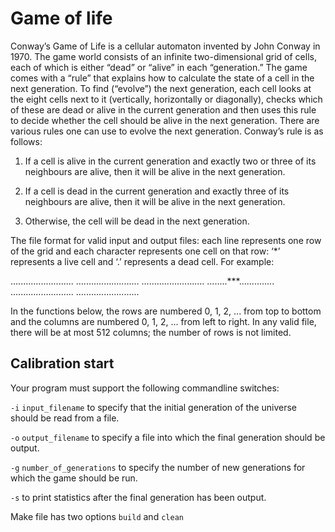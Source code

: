 # Game of life

Conway’s Game of Life is a cellular automaton invented by John Conway in 1970. The game world consists of an infinite two-dimensional grid of cells, each of which is either “dead” or “alive” in each “generation.” The game comes with a “rule” that explains how to calculate the state of a cell in the next generation. To find (“evolve”) the next generation, each cell looks at the eight cells next to it (vertically, horizontally or diagonally), checks which of these are dead or alive in the current generation and then uses this rule to decide whether the cell should be alive in the next generation. There are various rules one can use to evolve the next generation. Conway’s rule is as follows:

1. If a cell is alive in the current generation and exactly two or three of its neighbours are alive, then it will be alive in the next generation.

2. If a cell is dead in the current generation and exactly three of its neighbours are alive, then it will be alive in the next generation.

3. Otherwise, the cell will be dead in the next generation.

The file format for valid input and output files: each line represents one row of the grid and each character represents one cell on that row: ‘*’ represents a live cell and ‘.’ represents a dead cell. For example:

.........................
.........................
.........................
........***..............
.........................
.........................

In the functions below, the rows are numbered 0, 1, 2, ... from top to bottom and the columns are numbered 0, 1, 2, ... from left to right. In any valid file, there will be at most 512 columns; the number of rows is not limited.


## Calibration start
Your program must support the following commandline switches:

`-i` `input_filename` to specify that the initial generation of the universe should be read from a file.

`-o` `output_filename` to specify a file into which the final generation should be output.

`-g` `number_of_generations` to specify the number of new generations for which the game should be run.

`-s` to print statistics after the final generation has been output.



Make file has two options `build` and `clean`
